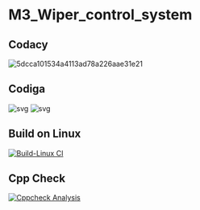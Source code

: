 # M3_Wiper_control_system

## Codacy

![5dcca101534a4113ad78a226aae31e21](https://user-images.githubusercontent.com/102039911/168418074-a0e0e3ab-53e6-443e-a49a-335e9b851ebd.svg)

## Codiga

![svg](https://user-images.githubusercontent.com/102039911/168418262-f9df00e6-adb4-4c5c-a204-481113359298.svg)
![svg](https://user-images.githubusercontent.com/102039911/168418265-a4b751e6-8d40-40cf-995a-b68886752bf3.svg)

## Build on Linux

[![Build-Linux CI](https://github.com/M-Gokulram/M3_Wiper_control_system/actions/workflows/Build%20on%20Linux.yml/badge.svg)](https://github.com/M-Gokulram/M3_Wiper_control_system/actions/workflows/Build%20on%20Linux.yml)

## Cpp Check

[![Cppcheck Analysis](https://github.com/M-Gokulram/M3_Wiper_control_system/actions/workflows/Cppcheck%20analysis.yml/badge.svg)](https://github.com/M-Gokulram/M3_Wiper_control_system/actions/workflows/Cppcheck%20analysis.yml)
